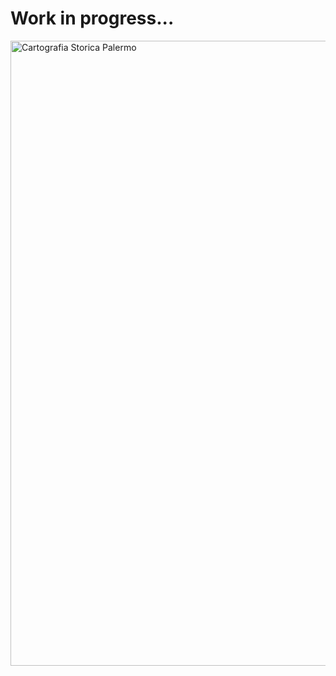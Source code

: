 # Work in progress...

<a href="http://siciliahub.github.io/mappe/carto_storica/index_02.html"><img width="1000" src="http://coseerobe.gbvitrano.it/mappe/images/mappa_carto_storica.jpg" Title="Esplorare Palermo - Cartografica storica" alt="Cartografia Storica Palermo" /></a>
